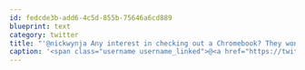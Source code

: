 ```yaml
---
id: fedcde3b-add6-4c5d-855b-75646a6cd889
blueprint: text
category: twitter
title: "'@nickwynja Any interest in checking out a Chromebook? They won't ship the I/O ones to Canada."
caption: '<span class="username username_linked">@<a href="https://twitter.com/nickwynja" title="Nick Wynja">nickwynja</a></span> Any interest in checking out a Chromebook? They won''t ship the I/O ones to Canada.'
---
```

